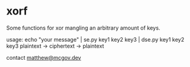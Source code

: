 xorf
======

Some functions for xor mangling an arbitrary amount of keys.

usage: echo "your message" | se.py key1 key2 key3 | dse.py key1 key2 key3
	plaintext         ->      ciphertext       ->  plaintext


contact matthew@mcgov.dev
